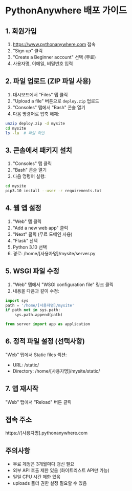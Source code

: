 # PythonAnywhere 배포 가이드

## 1. 회원가입
1. https://www.pythonanywhere.com 접속
2. "Sign up" 클릭
3. "Create a Beginner account" 선택 (무료)
4. 사용자명, 이메일, 비밀번호 입력

## 2. 파일 업로드 (ZIP 파일 사용)
1. 대시보드에서 "Files" 탭 클릭
2. "Upload a file" 버튼으로 `deploy.zip` 업로드
3. "Consoles" 탭에서 "Bash" 콘솔 열기
4. 다음 명령어로 압축 해제:
```bash
unzip deploy.zip -d mysite
cd mysite
ls -la  # 파일 확인
```

## 3. 콘솔에서 패키지 설치
1. "Consoles" 탭 클릭
2. "Bash" 콘솔 열기
3. 다음 명령어 실행:
```bash
cd mysite
pip3.10 install --user -r requirements.txt
```

## 4. 웹 앱 설정
1. "Web" 탭 클릭
2. "Add a new web app" 클릭
3. "Next" 클릭 (무료 도메인 사용)
4. "Flask" 선택
5. Python 3.10 선택
6. 경로: /home/[사용자명]/mysite/server.py

## 5. WSGI 파일 수정
1. "Web" 탭에서 "WSGI configuration file" 링크 클릭
2. 내용을 다음과 같이 수정:

```python
import sys
path = '/home/[사용자명]/mysite'
if path not in sys.path:
    sys.path.append(path)

from server import app as application
```

## 6. 정적 파일 설정 (선택사항)
"Web" 탭에서 Static files 섹션:
- URL: /static/
- Directory: /home/[사용자명]/mysite/static/

## 7. 앱 재시작
"Web" 탭에서 "Reload" 버튼 클릭

## 접속 주소
https://[사용자명].pythonanywhere.com

## 주의사항
- 무료 계정은 3개월마다 갱신 필요
- 외부 API 호출 제한 있음 (화이트리스트 API만 가능)
- 일일 CPU 시간 제한 있음
- uploads 폴더 권한 설정 필요할 수 있음